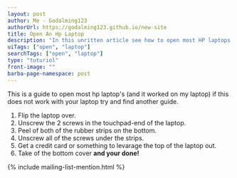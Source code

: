 ```yaml
---
layout: post
author: Me - Godalming123
authorUrl: https://godalming123.github.io/new-site
title: Open An Hp Laptop
description: "In this unritten article see how to open most HP laptops."
uiTags: ["open", "laptop"]
searchTags: ["open", "laptop"]
type: "tuturiol"
front-image: ""
barba-page-namespace: post
---
```


This is a guide to open most hp laptop's (and it worked on my laptop) if this does not work with your laptop try and find another guide.




1. Flip the laptop over.
2. Unscrew the 2 screws in the touchpad-end of the laptop.
3. Peel of both of the rubber strips on the bottom.
4. Unscrew all of the screws under the strips.
5. Get a credit card or something to levarage the top of the laptop out.
6. Take of the bottom cover **and your done!**

{% include mailing-list-mention.html %}
